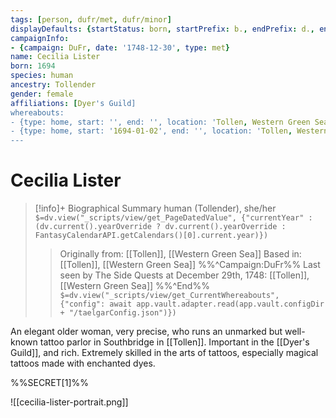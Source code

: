 ```yaml
---
tags: [person, dufr/met, dufr/minor]
displayDefaults: {startStatus: born, startPrefix: b., endPrefix: d., endStatus: died}
campaignInfo:
- {campaign: DuFr, date: '1748-12-30', type: met}
name: Cecilia Lister
born: 1694
species: human
ancestry: Tollender
gender: female
affiliations: [Dyer's Guild]
whereabouts:
- {type: home, start: '', end: '', location: 'Tollen, Western Green Sea'}
- {type: home, start: '1694-01-02', end: '', location: 'Tollen, Western Green Sea'}
---
```

# Cecilia Lister
>[!info]+ Biographical Summary
>human (Tollender), she/her
>`$=dv.view("_scripts/view/get_PageDatedValue", {"currentYear" : (dv.current().yearOverride ? dv.current().yearOverride : FantasyCalendarAPI.getCalendars()[0].current.year)})`
>> Originally from: [[Tollen]], [[Western Green Sea]]
>> Based in: [[Tollen]], [[Western Green Sea]]
>>%%^Campaign:DuFr%% Last seen by The Side Quests at December 29th, 1748: [[Tollen]], [[Western Green Sea]] %%^End%%
>> `$=dv.view("_scripts/view/get_CurrentWhereabouts", {"config": await app.vault.adapter.read(app.vault.configDir + "/taelgarConfig.json")})`

An elegant older woman, very precise, who runs an unmarked but well-known tattoo parlor in Southbridge in [[Tollen]]. Important in the [[Dyer's Guild]], and rich. Extremely skilled in the arts of tattoos, especially magical tattoos made with enchanted dyes.

%%SECRET[1]%%

![[cecilia-lister-portrait.png]]
